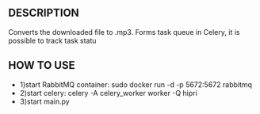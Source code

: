 ## DESCRIPTION
<p>Converts the downloaded file to .mp3. Forms task queue in Celery, it is possible to track task statu</p>

## HOW TO USE
<ul>
<li>1)start RabbitMQ container: sudo docker run -d -p 5672:5672 rabbitmq</li>
<li>2)start celery: celery -A celery_worker worker -Q hipri</li>
<li>3)start main.py</li>
</ul>
